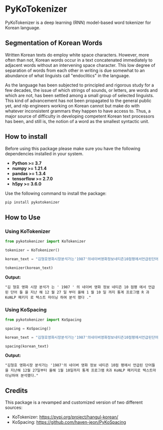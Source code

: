 # PyKoTokenizer
PyKoTokenizer is a deep learning (RNN) model-based word tokenizer for Korean language.

## Segmentation of Korean Words
Written Korean texts do employ white space characters. However, more often than not,
Korean words occur in a text concatenated immediately to adjacent words without
an intervening space character. This low degree of separation of words from
each other in writing is due somewhat to an abundance of what linguists call "endoclitics" 
in the language.

As the language has been subjected to principled and rigorous study for a few
decades, the issue of which strings of sounds, or letters, are words and which are
not, has been settled among a small group of selected linguists. This kind of
advancement has not been propagated to the general public yet, and nlp
engineers working on Korean cannot but make do with whatever inconsistent
grammars they happen to have access to. Thus, a major source of difficulty in
developing competent Korean text processors has been, and still is, the notion of a word
as the smallest syntactic unit.

## How to install
Before using this package please make sure you have the following dependencies installed in your system.
* **Python >= 3.7**
* **numpy >= 1.21.4**
* **pandas >= 1.3.4**
* **tensorflow >= 2.7.0**
* **h5py >= 3.6.0**

Use the following command to install the package:
```python
pip install pykotokenizer
```

## How to Use

### Using KoTokenizer

```python
from pykotokenizer import KoTokenizer

tokenizer = KoTokenizer()

korean_text = "김형호영화시장분석가는'1987'의네이버영화정보네티즌10점평에서언급된단어들을지난해12월27일부터올해1월10일까지통계프로그램R과KoNLP패키지로텍스트마이닝하여분석했다."

tokenizer(korean_text)
```

**Output:**
```
"김 형호 영화 시장 분석가 는 ' 1987 ' 의 네이버 영화 정보 네티즌 10 점평 에서 언급 된 단어 들 을 지난 해 12 월 27 일 부터 올해 1 월 10 일 까지 통계 프로그램 R 과 KoNLP 패키지 로 텍스트 마이닝 하여 분석 했다 ."
```

### Using KoSpacing

```python
from pykotokenizer import KoSpacing

spacing = KoSpacing()

korean_text = "김형호영화시장분석가는'1987'의네이버영화정보네티즌10점평에서언급된단어들을지난해12월27일부터올해1월10일까지통계프로그램R과KoNLP패키지로텍스트마이닝하여분석했다."

spacing(korean_text)
```

**Output:**
```
"김형호 영화시장 분석가는 '1987'의 네이버 영화 정보 네티즌 10점 평에서 언급된 단어들을 지난해 12월 27일부터 올해 1월 10일까지 통계 프로그램 R과 KoNLP 패키지로 텍스트마이닝하여 분석했다."
```

## Credits
This package is a revamped and customized version of two different sources:
* KoTokenizer: https://pypi.org/project/hangul-korean/
* KoSpacing: https://github.com/haven-jeon/PyKoSpacing